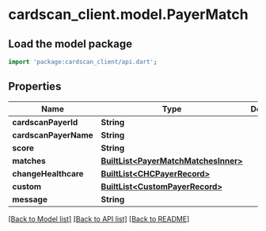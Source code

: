 # cardscan_client.model.PayerMatch

## Load the model package
```dart
import 'package:cardscan_client/api.dart';
```

## Properties
Name | Type | Description | Notes
------------ | ------------- | ------------- | -------------
**cardscanPayerId** | **String** |  | [optional] 
**cardscanPayerName** | **String** |  | [optional] 
**score** | **String** |  | [optional] 
**matches** | [**BuiltList&lt;PayerMatchMatchesInner&gt;**](PayerMatchMatchesInner.md) |  | [optional] 
**changeHealthcare** | [**BuiltList&lt;CHCPayerRecord&gt;**](CHCPayerRecord.md) |  | [optional] 
**custom** | [**BuiltList&lt;CustomPayerRecord&gt;**](CustomPayerRecord.md) |  | [optional] 
**message** | **String** |  | [optional] 

[[Back to Model list]](../README.md#documentation-for-models) [[Back to API list]](../README.md#documentation-for-api-endpoints) [[Back to README]](../README.md)


